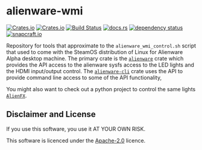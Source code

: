 # alienware-wmi

[![Crates.io](https://img.shields.io/crates/l/alienware)](https://github.com/a1ecbr0wn/alienware-wmi/blob/main/LICENSE) [![Crates.io](https://img.shields.io/crates/v/alienware)](https://crates.io/crates/alienware) [![Build Status](https://github.com/a1ecbr0wn/alienware-wmi/actions/workflows/build.yml/badge.svg)](https://github.com/a1ecbr0wn/alienware-wmi/actions/workflows/build.yml) [![docs.rs](https://img.shields.io/docsrs/alienware)](https://docs.rs/alienware) [![dependency status](https://deps.rs/repo/github/a1ecbr0wn/alienware-wmi/status.svg)](https://deps.rs/repo/github/a1ecbr0wn/alienware-wmi) [![snapcraft.io](https://snapcraft.io/alienware-cli/badge.svg)](https://snapcraft.io/alienware-cli)

Repository for tools that approximate to the `alienware_wmi_control.sh` script that used to come with the SteamOS distribution of Linux for Alienware Alpha desktop machine.  The primary crate is the [`alienware`](https://github.com/a1ecbr0wn/alienware-wmi/tree/main/alienware) crate which provides the API access to the alienware sysfs access to the LED lights and the HDMI input/output control. The [`alienware-cli`](https://github.com/a1ecbr0wn/alienware-wmi/tree/main/alienware_cli) crate uses the API to provide command line access to some of the API functionality,

You might also want to check out a python project to control the same lights [`AlienFX`](https://github.com/trackmastersteve/alienfx).

## Disclaimer and License

If you use this software, you use it AT YOUR OWN RISK.

This software is licenced under the [Apache-2.0](https://github.com/a1ecbr0wn/alienware-wmi/blob/main/LICENSE) licence.
